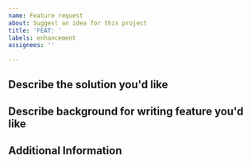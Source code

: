 ```yaml
---
name: Feature request
about: Suggest an idea for this project
title: 'FEAT: '
labels: enhancement
assignees: ''

---
```


**Describe the solution you'd like**
- 

**Describe background for writing feature you'd like**
- 

**Additional Information**
-
